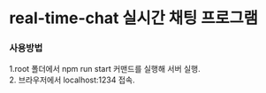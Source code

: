 # real-time-chat 실시간 채팅 프로그램

### 사용방법

1.root 폴더에서 npm run start 커맨드를 실행해 서버 실행.
<br/>
2. 브라우저에서 localhost:1234 접속.
